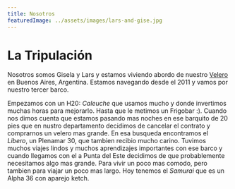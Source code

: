 ```yaml
---
title: Nosotros
featuredImage: ../assets/images/lars-and-gise.jpg
---
```


# La Tripulación

Nosotros somos Gisela y Lars y estamos viviendo abordo de nuestro
[Velero](./velero) en Buenos Aires, Argentina. Estamos navegando desde
el 2011 y vamos por nuestro tercer barco.

Empezamos con un H20: _Caleuche_ que usamos mucho y donde invertimos
muchas horas para mejorarlo. Hasta que le metimos un Frigobar :).
Cuando nos dimos cuenta que estamos pasando mas noches en ese barquito
de 20 pies que en nustro departamento decidimos de cancelar el
contrato y comprarnos un velero mas grande. En esa busqueda
encontramos el _Libero_, un Plenamar 30, que tambien recibio mucho
carino. Tuvimos muchos viajes lindos y muchos aprendizajes importantes
con ese barco y cuando llegamos con el a Punta del Este decidimos de
que probablemente necesitamos algo mas grande. Para vivir un poco mas
comodo, pero tambien para viajar un poco mas largo. Hoy tenemos el
_Samurai_ que es un Alpha 36 con aparejo ketch.
